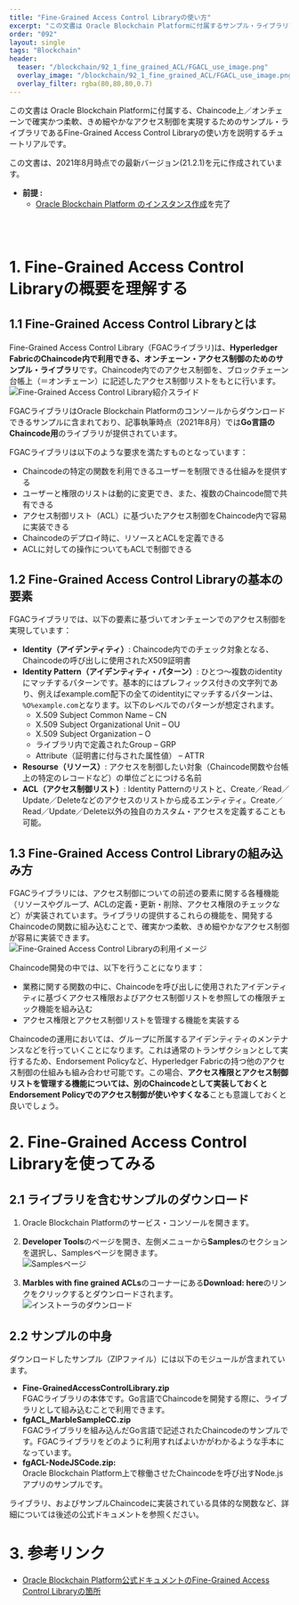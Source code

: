 ```yaml
---
title: "Fine-Grained Access Control Libraryの使い方"
excerpt: "この文書は Oracle Blockchain Platformに付属するサンプル・ライブラリであるFine-Grained Access Control Libraryの使い方を説明します。"
order: "092"
layout: single
tags: "Blockchain"
header:
  teaser: "/blockchain/92_1_fine_grained_ACL/FGACL_use_image.png"
  overlay_image: "/blockchain/92_1_fine_grained_ACL/FGACL_use_image.png"
  overlay_filter: rgba(80,80,80,0.7)
---
```


この文書は Oracle Blockchain Platformに付属する、Chaincode上／オンチェーンで確実かつ柔軟、きめ細やかなアクセス制御を実現するためのサンプル・ライブラリであるFine-Grained Access Control Libraryの使い方を説明するチュートリアルです。

この文書は、2021年8月時点での最新バージョン(21.2.1)を元に作成されています。

- **前提 :**
  - [Oracle Blockchain Platform のインスタンス作成](../01_1_create_instance/)を完了
<br>
<br>

# 1. Fine-Grained Access Control Libraryの概要を理解する

## 1.1 Fine-Grained Access Control Libraryとは

Fine-Grained Access Control Library（FGACライブラリ)は、**Hyperledger FabricのChaincode内で利用できる、オンチェーン・アクセス制御のためのサンプル・ライブラリ**です。Chaincode内でのアクセス制御を、ブロックチェーン台帳上（＝オンチェーン）に記述したアクセス制御リストをもとに行います。<br>
![Fine-Grained Access Control Library紹介スライド](FGACL_slide.png)

FGACライブラリはOracle Blockchain Platformのコンソールからダウンロードできるサンプルに含まれており、記事執筆時点（2021年8月）では**Go言語のChaincode用**のライブラリが提供されています。

FGACライブラリは以下のような要求を満たすものとなっています：
- Chaincodeの特定の関数を利用できるユーザーを制限できる仕組みを提供する
- ユーザーと権限のリストは動的に変更でき、また、複数のChaincode間で共有できる
- アクセス制御リスト（ACL）に基づいたアクセス制御をChaincode内で容易に実装できる
- Chaincodeのデプロイ時に、リソースとACLを定義できる
- ACLに対しての操作についてもACLで制御できる

## 1.2 Fine-Grained Access Control Libraryの基本の要素

FGACライブラリでは、以下の要素に基づいてオンチェーンでのアクセス制御を実現しています：
- **Identity（アイデンティティ）**: Chaincode内でのチェック対象となる、Chaincodeの呼び出しに使用されたX509証明書
- **Identity Pattern（アイデンティティ・パターン）**: ひとつ～複数のidentityにマッチするパターンです。基本的にはプレフィックス付きの文字列であり、例えばexample.com配下の全てのidentityにマッチするパターンは、```%O%example.com```となります。以下のレベルでのパターンが想定されます。
  - X.509 Subject Common Name – CN
  - X.509 Subject Organizational Unit – OU
  - X.509 Subject Organization – O
  - ライブラリ内で定義されたGroup – GRP
  - Attribute（証明書に付与された属性値） – ATTR
- **Resourse（リソース）**: アクセスを制御したい対象（Chaincode関数や台帳上の特定のレコードなど）の単位ごとにつける名前
- **ACL（アクセス制御リスト）**: Identity Patternのリストと、Create／Read／Update／Deleteなどのアクセスのリストから成るエンティティ。Create／Read／Update／Delete以外の独自のカスタム・アクセスを定義することも可能。

## 1.3 Fine-Grained Access Control Libraryの組み込み方

FGACライブラリには、アクセス制御についての前述の要素に関する各種機能（リソースやグループ、ACLの定義・更新・削除、アクセス権限のチェックなど）が実装されています。ライブラリの提供するこれらの機能を、開発するChaincodeの関数に組み込むことで、確実かつ柔軟、きめ細やかなアクセス制御が容易に実装できます。<br>
![Fine-Grained Access Control Libraryの利用イメージ](FGACL_use_image.png)

Chaincode開発の中では、以下を行うことになります：
- 業務に関する関数の中に、Chaincodeを呼び出しに使用されたアイデンティティに基づくアクセス権限およびアクセス制御リストを参照しての権限チェック機能を組み込む
- アクセス権限とアクセス制御リストを管理する機能を実装する

Chaincodeの運用においては、グループに所属するアイデンティティのメンテナンスなどを行っていくことになります。これは通常のトランザクションとして実行するため、Endorsement Policyなど、Hyperledger Fabricの持つ他のアクセス制御の仕組みも組み合わせ可能です。この場合、**アクセス権限とアクセス制御リストを管理する機能については、別のChaincodeとして実装しておくとEndorsement Policyでのアクセス制御が使いやすくなる**ことも意識しておくと良いでしょう。

# 2. Fine-Grained Access Control Libraryを使ってみる

## 2.1 ライブラリを含むサンプルのダウンロード

1. Oracle Blockchain Platformのサービス・コンソールを開きます。

1. **Developer Tools**のページを開き、左側メニューから**Samples**のセクションを選択し、Samplesページを開きます。<br>
![Samplesページ](OBP-console-samples.png)

1. **Marbles with fine grained ACLs**のコーナーにある**Download: here**のリンクをクリックするとダウンロードされます。<br>
  ![インストーラのダウンロード](OBP-console-download-here.png)

## 2.2 サンプルの中身

ダウンロードしたサンプル（ZIPファイル）には以下のモジュールが含まれています。

- **Fine-GrainedAccessControlLibrary.zip**<br>
  FGACライブラリの本体です。Go言語でChaincodeを開発する際に、ライブラリとして組み込むことで利用できます。
- **fgACL_MarbleSampleCC.zip**<br>
  FGACライブラリを組み込んだGo言語で記述されたChaincodeのサンプルです。FGACライブラリをどのように利用すればよいかがわかるような手本になっています。
- **fgACL-NodeJSCode.zip:**<br>
  Oracle Blockchain Platform上で稼働させたChaincodeを呼び出すNode.jsアプリのサンプルです。

ライブラリ、およびサンプルChaincodeに実装されている具体的な関数など、詳細については後述の公式ドキュメントを参照ください。

# 3. 参考リンク

- [Oracle Blockchain Platform公式ドキュメントのFine-Grained Access Control Libraryの箇所](https://docs.oracle.com/en/cloud/paas/blockchain-cloud/usingoci/using-fine-grained-access-control-library.html)